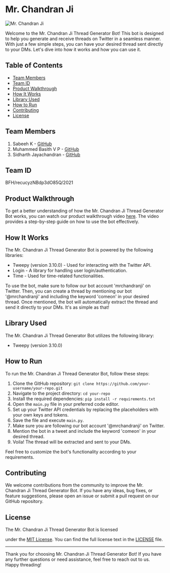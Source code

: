 # Mr. Chandran Ji

![Mr. Chandran Ji](https://example.com/mrchandranji_image.png)

Welcome to the Mr. Chandran Ji Thread Generator Bot! This bot is designed to help you generate and receive threads on Twitter in a seamless manner. With just a few simple steps, you can have your desired thread sent directly to your DMs. Let's dive into how it works and how you can use it.

## Table of Contents
- [Team Members](#team-members)
- [Team ID](#team-id)
- [Product Walkthrough](#product-walkthrough)
- [How It Works](#how-it-works)
- [Library Used](#library-used)
- [How to Run](#how-to-run)
- [Contributing](#contributing)
- [License](#license)

## Team Members

1. Sabeeh K - [GitHub](https://github.com/sabeeh99)
2. Muhammed Basith V P - [GitHub](https://github.com/MuhammedBasith)
3. Sidharth Jayachandran - [GitHub](https://github.com/SidJ1010)

## Team ID

BFH/recucyzNBdp3dO85Q/2021

## Product Walkthrough

To get a better understanding of how the Mr. Chandran Ji Thread Generator Bot works, you can watch our product walkthrough video [here](https://www.loom.com/share/512f49c4eb0d45f0a31609f1532af0cb). The video provides a step-by-step guide on how to use the bot effectively.

## How It Works

The Mr. Chandran Ji Thread Generator Bot is powered by the following libraries:

- Tweepy (version 3.10.0) - Used for interacting with the Twitter API.
- Login - A library for handling user login/authentication.
- Time - Used for time-related functionalities.

To use the bot, make sure to follow our bot account 'mrchandranji' on Twitter. Then, you can create a thread by mentioning our bot '@mrchandranji' and including the keyword 'comeon' in your desired thread. Once mentioned, the bot will automatically extract the thread and send it directly to your DMs. It's as simple as that!

## Library Used

The Mr. Chandran Ji Thread Generator Bot utilizes the following library:

- Tweepy (version 3.10.0)

## How to Run

To run the Mr. Chandran Ji Thread Generator Bot, follow these steps:

1. Clone the GitHub repository: `git clone https://github.com/your-username/your-repo.git`
2. Navigate to the project directory: `cd your-repo`
3. Install the required dependencies: `pip install -r requirements.txt`
4. Open the `main.py` file in your preferred code editor.
5. Set up your Twitter API credentials by replacing the placeholders with your own keys and tokens.
6. Save the file and execute `main.py`.
7. Make sure you are following our bot account '@mrchandranji' on Twitter.
8. Mention the bot in a tweet and include the keyword 'comeon' in your desired thread.
9. Voila! The thread will be extracted and sent to your DMs.

Feel free to customize the bot's functionality according to your requirements.

## Contributing

We welcome contributions from the community to improve the Mr. Chandran Ji Thread Generator Bot. If you have any ideas, bug fixes, or feature suggestions, please open an issue or submit a pull request on our GitHub repository.

## License

The Mr. Chandran Ji Thread Generator Bot is licensed

 under the [MIT License](https://opensource.org/licenses/MIT). You can find the full license text in the [LICENSE](https://github.com/MuhammedBasith/Mrchandranji/blob/main/LICENSE) file.

---

Thank you for choosing Mr. Chandran Ji Thread Generator Bot! If you have any further questions or need assistance, feel free to reach out to us. Happy threading!

